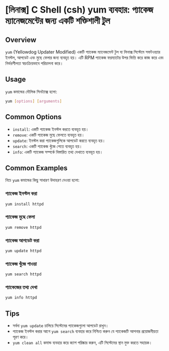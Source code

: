 # [লিনাক্স] C Shell (csh) yum ব্যবহার: প্যাকেজ ম্যানেজমেন্টের জন্য একটি শক্তিশালী টুল

## Overview
`yum` (Yellowdog Updater Modified) একটি প্যাকেজ ম্যানেজমেন্ট টুল যা লিনাক্স সিস্টেমে সফটওয়্যার ইনস্টল, আপডেট এবং মুছে ফেলার জন্য ব্যবহৃত হয়। এটি RPM প্যাকেজ ফরম্যাটের উপর ভিত্তি করে কাজ করে এবং নির্ভরশীলতা স্বয়ংক্রিয়ভাবে পরিচালনা করে।

## Usage
`yum` কমান্ডের মৌলিক সিনট্যাক্স হলো:

```bash
yum [options] [arguments]
```

## Common Options
- `install`: একটি প্যাকেজ ইনস্টল করতে ব্যবহৃত হয়।
- `remove`: একটি প্যাকেজ মুছে ফেলতে ব্যবহৃত হয়।
- `update`: ইনস্টল করা প্যাকেজগুলিকে আপডেট করতে ব্যবহৃত হয়।
- `search`: একটি প্যাকেজ খুঁজে পেতে ব্যবহৃত হয়।
- `info`: একটি প্যাকেজ সম্পর্কে বিস্তারিত তথ্য দেখাতে ব্যবহৃত হয়।

## Common Examples
নিচে `yum` কমান্ডের কিছু সাধারণ উদাহরণ দেওয়া হলো:

### প্যাকেজ ইনস্টল করা
```bash
yum install httpd
```

### প্যাকেজ মুছে ফেলা
```bash
yum remove httpd
```

### প্যাকেজ আপডেট করা
```bash
yum update httpd
```

### প্যাকেজ খুঁজে পাওয়া
```bash
yum search httpd
```

### প্যাকেজের তথ্য দেখা
```bash
yum info httpd
```

## Tips
- সর্বদা `yum update` চালিয়ে সিস্টেমের প্যাকেজগুলো আপডেট রাখুন।
- প্যাকেজ ইনস্টল করার আগে `yum search` ব্যবহার করে নিশ্চিত করুন যে প্যাকেজটি আপনার প্রয়োজনীয়তা পূরণ করে।
- `yum clean all` কমান্ড ব্যবহার করে ক্যাশ পরিষ্কার করুন, এটি সিস্টেমের স্থান মুক্ত করতে সহায়ক।
